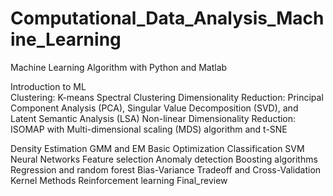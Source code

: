 # Computational_Data_Analysis_Machine_Learning
Machine Learning Algorithm with Python and Matlab

Introduction to ML <br>
Clustering: K-means
Spectral Clustering
Dimensionality Reduction: Principal Component Analysis (PCA), Singular Value Decomposition (SVD), and Latent Semantic Analysis (LSA)
Non-linear Dimensionality Reduction: ISOMAP with Multi-dimensional scaling (MDS) algorithm and t-SNE



Density Estimation
GMM and EM
Basic Optimization
Classification
SVM
Neural Networks
Feature selection
Anomaly detection
Boosting algorithms
Regression and random forest
Bias-Variance Tradeoff and Cross-Validation
Kernel Methods
Reinforcement learning
Final_review
